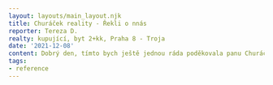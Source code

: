 ```yaml
---
layout: layouts/main_layout.njk
title: Churáček reality - Řekli o nnás
reporter: Tereza D.
realty: kupující, byt 2+kk, Praha 8 - Troja
date: '2021-12-08'
content: Dobrý den, tímto bych ještě jednou ráda poděkovala panu Churáčkovi za velmi profesionální a zároveň osobní přístup v procesu koupi mého nového bytu. Spolupráce naprosto předčila mé očekávání ve všech ohledech. S klidným srdcem budu tuto realitní kancelář dále doporučovat a sama se na ni v případě potřeby v budoucnu obrátím.
tags:
- reference
---
```

